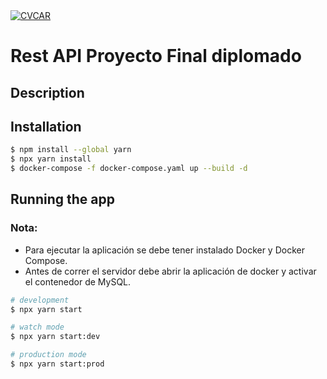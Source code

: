<div style="display: flex; justify-content: space-between; align-items: center" >
    <a href="https://nestjs.com/" target="blank">
        <img src="https://www.cuc.edu.co/wp-content/uploads/2021/07/logo1cuc.png" alt="CVCAR">
    </a>

</div>

# Rest API Proyecto Final diplomado
## Description
## Installation

```bash
$ npm install --global yarn
$ npx yarn install
$ docker-compose -f docker-compose.yaml up --build -d
```


## Running the app
### Nota:
* Para ejecutar la aplicación se debe tener instalado Docker y Docker Compose.
* Antes de correr el servidor debe abrir la aplicación de docker y activar el contenedor de MySQL.
```bash
# development
$ npx yarn start

# watch mode
$ npx yarn start:dev

# production mode
$ npx yarn start:prod
```
